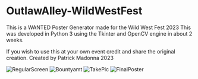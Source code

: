# OutlawAlley-WildWestFest
This is a WANTED Poster Generator made for the Wild West Fest 2023
This was developed in Python 3 using the Tkinter and OpenCV engine in about 2 weeks.

If you wish to use this at your own event credit and share the original creation.
Created by Patrick Madonna 2023

![RegularScreen](https://github.com/GreenyPM/OutlawAlley-WildWestFest/assets/81530437/4415ed12-8a80-4e3d-9c9f-e80683e013f1)
![Bountyamt](https://github.com/GreenyPM/OutlawAlley-WildWestFest/assets/81530437/9f7477f1-1a0b-4047-9b9d-568e18064c2b)
![TakePic](https://github.com/GreenyPM/OutlawAlley-WildWestFest/assets/81530437/2921b3d9-4931-48ec-a1fc-a1386464a4c7)
![FinalPoster](https://github.com/GreenyPM/OutlawAlley-WildWestFest/assets/81530437/6626b5f0-2aef-467a-a50c-422775bddd15)

